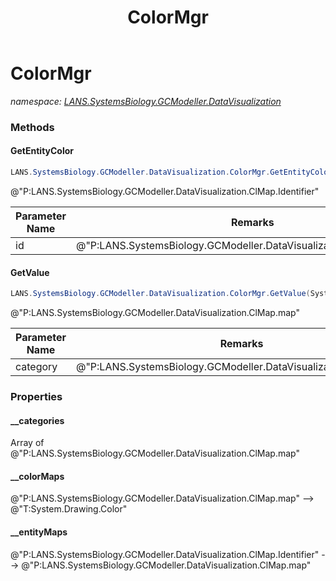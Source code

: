 ﻿---
title: ColorMgr
---

# ColorMgr
_namespace: [LANS.SystemsBiology.GCModeller.DataVisualization](N-LANS.SystemsBiology.GCModeller.DataVisualization.html)_



### Methods

#### GetEntityColor
```csharp
LANS.SystemsBiology.GCModeller.DataVisualization.ColorMgr.GetEntityColor(System.String)
```
@"P:LANS.SystemsBiology.GCModeller.DataVisualization.ClMap.Identifier"

|Parameter Name|Remarks|
|--------------|-------|
|id|@"P:LANS.SystemsBiology.GCModeller.DataVisualization.ClMap.Identifier"|


#### GetValue
```csharp
LANS.SystemsBiology.GCModeller.DataVisualization.ColorMgr.GetValue(System.String)
```
@"P:LANS.SystemsBiology.GCModeller.DataVisualization.ClMap.map"

|Parameter Name|Remarks|
|--------------|-------|
|category|@"P:LANS.SystemsBiology.GCModeller.DataVisualization.ClMap.map"|




### Properties

#### __categories
Array of @"P:LANS.SystemsBiology.GCModeller.DataVisualization.ClMap.map"
#### __colorMaps
@"P:LANS.SystemsBiology.GCModeller.DataVisualization.ClMap.map" --> @"T:System.Drawing.Color"
#### __entityMaps
@"P:LANS.SystemsBiology.GCModeller.DataVisualization.ClMap.Identifier" --> @"P:LANS.SystemsBiology.GCModeller.DataVisualization.ClMap.map"


